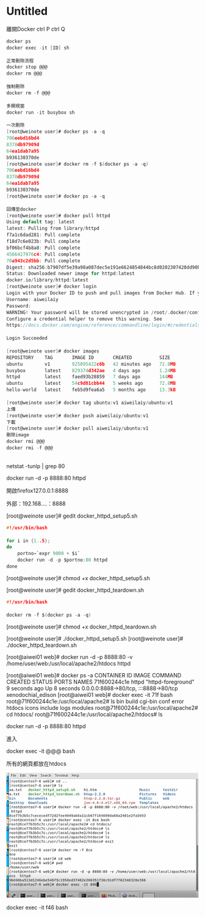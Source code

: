 # Untitled

離開Docker ctrl P ctrl Q

```c
docker ps
docker exec -it [ID] sh

正常刪除流程
docker stop @@@
docker rm @@@

強制刪除
docker rm -f @@@

多開視窗
docker run -it busybox sh

一次刪除
[root@weinote user]# docker ps -a -q
706eebd16bd4
8378db97909d
64ea1dab7a95
b936130370de
[root@weinote user]# docker rm -f $(docker ps -a -q)
706eebd16bd4
8378db97909d
64ea1dab7a95
b936130370de
[root@weinote user]# docker ps -a -q

回傳至docker
[root@weinote user]# docker pull httpd
Using default tag: latest
latest: Pulling from library/httpd
f7a1c6dad281: Pull complete 
f18d7c6e023b: Pull complete 
bf06bcf4b8a8: Pull complete 
4566427976c4: Pull complete 
70a943c2d5bb: Pull complete 
Digest: sha256:b7907df5e39a98a087dec5e191e6624854844bc8d0202307428dd90b38c10140
Status: Downloaded newer image for httpd:latest
docker.io/library/httpd:latest
[root@weinote user]# docker login
Login with your Docker ID to push and pull images from Docker Hub. If you don't have a Docker ID, head over to https://hub.docker.com to create one.
Username: aiweilaiy
Password: 
WARNING! Your password will be stored unencrypted in /root/.docker/config.json.
Configure a credential helper to remove this warning. See
https://docs.docker.com/engine/reference/commandline/login/#credentials-store

Login Succeeded

[root@weinote user]# docker images
REPOSITORY    TAG       IMAGE ID       CREATED          SIZE
ubuntu        v1        925895422c6b   42 minutes ago   72.8MB
busybox       latest    829374d342ae   4 days ago       1.24MB
httpd         latest    faed93b28859   7 days ago       144MB
ubuntu        latest    54c9d81cbb44   5 weeks ago      72.8MB
hello-world   latest    feb5d9fea6a5   5 months ago     13.3kB

[root@weinote user]# docker tag ubuntu:v1 aiweilaiy/ubuntu:v1
上傳
[root@weinote user]# docker push aiweilaiy/ubuntu:v1
下載
[root@weinote user]# docker pull aiweilaiy/ubuntu:v1
刪除image
docker rmi @@@
docker rmi -f @@@
 

```

netstat -tunlp | grep 80

docker run -d -p 8888:80 httpd

開啟firefox127.0.0.1:8888

外部：192.168….：8888

[root@weinote user]# gedit docker_httpd_setup5.sh

```c
#!/usr/bin/bash

for i in {1..5};
do
    portno=`expr 9000 + $i`
    docker run -d -p $portno:80 httpd
done
```

[root@weinote user]# chmod +x docker_httpd_setup5.sh

[root@weinote user]# gedit docker_httpd_teardown.sh

```c
#!/usr/bin/bash

docker rm -f $(docker ps -a -q)
```

[root@weinote user]# chmod +x docker_httpd_teardown.sh

[root@weinote user]# ./docker_httpd_setup5.sh
[root@weinote user]# ./docker_httpd_teardown.sh

[root@aiwei01 web]# docker run -d -p 8888:80 -v /home/user/web:/usr/local/apache2/htdocs httpd

[root@aiwei01 web]# docker ps -a
CONTAINER ID   IMAGE     COMMAND              CREATED         STATUS         PORTS                                   NAMES
71f600244c1e   httpd     "httpd-foreground"   9 seconds ago   Up 8 seconds   0.0.0.0:8888->80/tcp, :::8888->80/tcp   xenodochial_edison
[root@aiwei01 web]# docker exec -it 71f bash
root@71f600244c1e:/usr/local/apache2# ls
bin  build  cgi-bin  conf  error  htdocs  icons  include  logs	modules
root@71f600244c1e:/usr/local/apache2# cd htdocs/
root@71f600244c1e:/usr/local/apache2/htdocs# ls

docker run -d -p 8888:80 httpd

進入

docker exec -it @@@ bash

所有的網頁都放在htdocs

![Untitled](Untitled%205711a639135347b5b248a8e26cef1b15/Untitled.png)

docker exec -it f46 bash